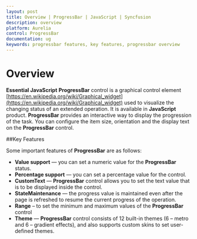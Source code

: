 ```yaml
---
layout: post
title: Overview | ProgressBar | JavaScript | Syncfusion
description: overview
platform: Aurelia
control: ProgressBar
documentation: ug
keywords: progressbar features, key features, progressbar overview
---
```


# Overview

**Essential JavaScript** **ProgressBar** control is a graphical control element [https://en.wikipedia.org/wiki/Graphical_widget](https://en.wikipedia.org/wiki/Graphical_widget) used to visualize the changing status of an extended operation. It is available in **JavaScript** product. **ProgressBar** provides an interactive way to display the progression of the task. You can configure the item size, orientation and the display text on the **ProgressBar** control.

##Key Features

Some important features of **ProgressBar** are as follows:

* **Value support** — you can set a numeric value for the **ProgressBar** status.
* **Percentage support** — you can set a percentage value for the control.
* **CustomText** — **ProgressBar** control allows you to set the text value that is to be displayed inside the control.
* **StateMaintenance** — the progress value is maintained even after the page is refreshed to resume the current progress of the operation.
* **Range** – to set the minimum and maximum values of the **ProgressBar** control
* **Theme** — **ProgressBar** control consists of 12 built-in themes (6 – metro and 6 – gradient effects), and also supports custom skins to set user-defined themes.

